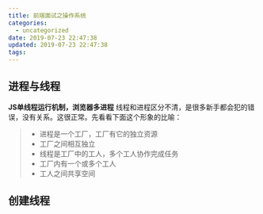 ```yaml
---
title: 前端面试之操作系统
categories:
  - uncategorized
date: 2019-07-23 22:47:38
updated: 2019-07-23 22:47:38
tags:
---
```

## 进程与线程
**JS单线程运行机制，浏览器多进程**
线程和进程区分不清，是很多新手都会犯的错误，没有关系。这很正常。先看看下面这个形象的比喻：
>- 进程是一个工厂，工厂有它的独立资源
>- 工厂之间相互独立
>- 线程是工厂中的工人，多个工人协作完成任务
>- 工厂内有一个或多个工人
>- 工人之间共享空间
## 创建线程
